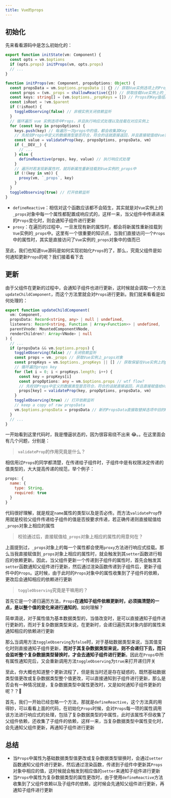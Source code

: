 ```yaml
---
title: Vue的props
---
```


## 初始化

先来看看源码中是怎么初始化的：

```ts
export function initState(vm: Component) {
  const opts = vm.$options
  if (opts.props) initProps(vm, opts.props)
  // ...
}

function initProps(vm: Component, propsOptions: Object) {
  const propsData = vm.$options.propsData || {} // 获取Vue实例选项上的Props
  const props = (vm._props = shallowReactive({})) // 获取挂载Vue实例上的_props
  const keys: string[] = (vm.$options._propKeys = []) // Props的Key值组成的数组
  const isRoot = !vm.$parent
  if (!isRoot) {
    toggleObserving(false) // 非根实例关闭依赖监听
  }
  // 循环遍历 vue 实例选项中Props，并且执行响应式处理以及挂载在对应实例上
  for (const key in propsOptions) {
    keys.push(key) // 每遍历一次props中的值，都会收集其Key
    // 先校验Props中定义的数据类型是否符合，符合的话就直接返回，并且直接赋值给Vue实例上_props对象中相应的属性中
    const value = validateProp(key, propsOptions, propsData, vm)
    if (__DEV__) {
      // ...
    } else {
      defineReactive(props, key, value) // 执行响应式处理
    }
    // 遍历时若发现新属性时，就将新属性重新挂载到Vue实例的_props中
    if (!(key in vm)) {
      proxy(vm, `_props`, key)
    }
  }
  toggleObserving(true) // 打开依赖监听
}
```

- `defineReactive`：相信对这个函数应该都不会陌生，其实就是对`Vue`实例上的`_props`对象中每一个属性都配置成响应式的，这样一来，当父组件中传递进来的`Props`变化时，则会通知子组件进行更新
- `proxy`：在遍历的过程中，一旦发现有新的属性时，都会将新属性重新挂载到`Vue`实例的`_props`中。这里有一个很重要的知识点，当我们直接访问一个`Props`中的属性时，其实是直接访问了`Vue`实例的`_props`对象中的值而已

至此，我们也知道`Vue`源码是如何实现初始化`Props`的了，那么，究竟父组件是如何通知更新`Props`的呢？我们接着看下去

## 更新

由于父组件在更新的过程中，会通知子组件也进行更新，这时候就会调取一个方法`updateChildComponent`，而这个方法里就会对`Props`进行更新。我们就来看看是如何处理的：

```ts
export function updateChildComponent(
  vm: Component,
  propsData: Record<string, any> | null | undefined,
  listeners: Record<string, Function | Array<Function>> | undefined,
  parentVnode: MountedComponentVNode,
  renderChildren?: Array<VNode> | null
) {
  // ...
  if (propsData && vm.$options.props) {
    toggleObserving(false) // 关闭依赖监听
    const props = vm._props // 获取Vue实例上_props对象
    const propKeys = vm.$options._propKeys || [] // 获取保留在Vue实例上的props key值
    // 循环遍历props key
    for (let i = 0; i < propKeys.length; i++) {
      const key = propKeys[i]
      const propOptions: any = vm.$options.props // wtf flow?
      // 先校验Props中定义的数据类型是否符合，符合的话就直接返回，并且直接赋值给Vue实例上_props对象中相应的属性中
      props[key] = validateProp(key, propOptions, propsData, vm)
    }
    toggleObserving(true) // 打开依赖监听
    // keep a copy of raw propsData
    vm.$options.propsData = propsData // 新的PropsData直接取替掉选项中旧的PropsData
  }
  // ...
}
```

一开始看到这里代码时，我是懵逼状态的，因为很容易绕不出来 😂。。在这里面会有几个问题，分别是：

> `validateProp`的作用究竟是什么？

相信用过`Props`的同学都清楚，在传递给子组件时，子组件中是有权限决定传递的值类型的，大大提高传递的规范，举个例子：

```js
props: {
  name: {
    type: String,
    required: true
  }
}
```

代码很好理解，就是规定`name`属性的类型以及是否必传。而方法`validateProp`作用就是校验父组件传递给子组件的值是否按要求传递，若正确传递则直接赋值给`_props`对象上相应的属性

> 校验通过后，直接赋值给`_props`对象上相应的属性的用意何在？

上面提到过，`_props`对象上的每一个属性都会使用`proxy`方法进行响应式挂载。那么当我直接赋值到`_props`对象上相应的属性时，就会触发到其`setter`函数进行相应的依赖更新。因此，当父组件更新一个传递到子组件的属性时，首先会触发其`setter`函数通知父组件进行更新，然后通过渲染函数传递到子组件后，更新子组件中的`Props`。这时候，由于此时的`Props`对象中的属性收集到了子组件的依赖，更改后会通知相应的依赖进行更新

> `toggleObserving`究竟是干嘛用的？

首先它是一个递归遍历方法，`Props`**在通知子组件依赖更新时，必须搞清楚的一点，是以整个值的变化来进行通知的**。如何理解？

简单滴说，对于属性值为基本数据类型的，当值改变时，是可以直接通知子组件进行更新的，而对于复杂数据类型来说，在更新时，会递归遍历其对象内部的属性来通知相应的依赖进行更新

那么当调用方法`toggleObserving`为`false`时，对于基础数据类型来说，当其值变化时则直接通知子组件更新，**而对于其复杂数据类型来说，则不会递归下去，而只会监听整个复杂数据类型替换时，才会去通知子组件进行更新**。因此在`Props`中所有属性通知完后，又会重新调用方法`toggleObserving`为`true`来打开递归开关

至此，你大概也知道整个更新流程了，但是我当时还是存在疑惑的，既然基础数据类型值更改或复杂数据类型整个值更改，可以直接通知到子组件进行更新，那么是否会有一种情况就是，复杂数据类型中属性更改时，又是如何通知子组件更新的呢？？🤔

首先，我们一开始已经忽略一个方法，那就是`defineReactive`，这个方法真的用得妙，可以看看上面的代码，在初始化`Props`时候，会对`Props`每一项的属性调用该方法进行响应式的处理，包括了复杂数据类型的中属性，此时该属性不但收集了父组件依赖，还收集了子组件的依赖，这样一来，当复杂数据类型中属性变化时，会先通知父组件更新，再通知子组件进行更新

## 总结

- 当`Props`中属性为基础数据类型值更改或复杂数据类型替换时，会通过`setter`函数通知父组件进行更新，然后通过渲染函数，传递到子组件中更新其`Props`对象中相应的值，这时候就会触发到相应值的`setter`来通知子组件进行更新
- 当`Props`中属性为复杂数据类型的属性更改时，由于使用`defineReactive`方法收集到了父组件依赖以及子组件的依赖，这时候会先通知父组件进行更新，再通知子组件进行更新
